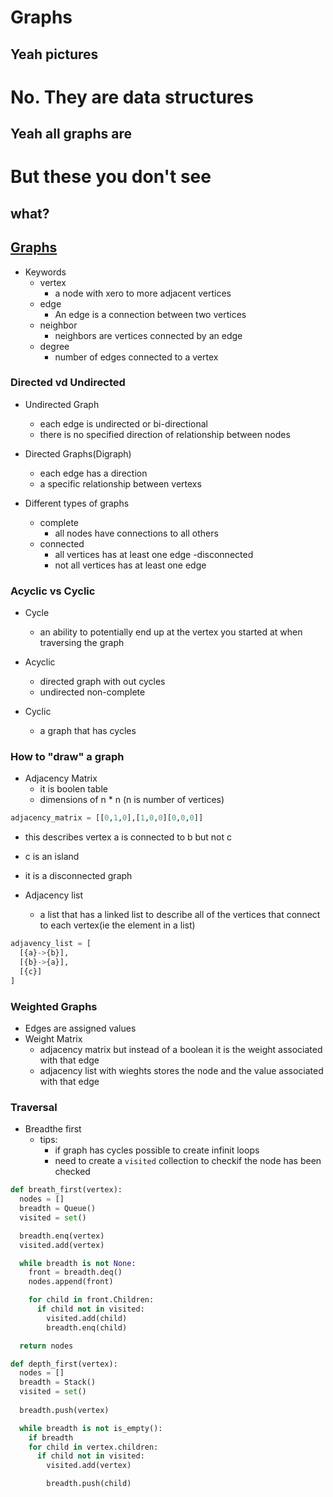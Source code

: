 # Graphs
## Yeah pictures
# No. They are data structures
## Yeah all graphs are
# But these you don't see
## what?

## [Graphs](https://codefellows.github.io/common_curriculum/data_structures_and_algorithms/Code_401/class-35/resources/graphs.html)

- Keywords
  - vertex
    - a node with xero to more adjacent vertices
  - edge
    - An edge is a connection between two vertices
  - neighbor
    - neighbors are vertices connected by an edge
  - degree
    - number of edges connected to a vertex

### Directed vd Undirected
  - Undirected Graph
    - each edge is undirected or bi-directional
    - there is no specified direction of relationship between nodes

  - Directed Graphs(Digraph)
    - each edge has a direction
    - a specific relationship between vertexs

  - Different types of graphs
    - complete
      - all nodes have connections to all others
    - connected
      - all vertices has at least one edge
    -disconnected
      - not all vertices has at least one edge
    
### Acyclic vs Cyclic
  - Cycle
    - an ability to potentially end up at the vertex you started at when traversing the graph

  - Acyclic
    - directed graph with out cycles
    - undirected non-complete

  - Cyclic
    - a graph that has cycles

### How to "draw" a graph
- Adjacency Matrix
  - it is boolen table
  - dimensions of n * n (n is number of vertices)
``` python
adjacency_matrix = [[0,1,0],[1,0,0][0,0,0]]
```
  - this describes vertex a is connected to b but not c
  - c is an island
  - it is a disconnected graph

- Adjacency list
  - a list that has a linked list to describe all of the vertices that connect to each vertex(ie the element in a list)

```python
adjavency_list = [
  [{a}->{b}],
  [{b}->{a}],
  [{c}]
]
```

### Weighted Graphs
- Edges are assigned values
- Weight Matrix
  - adjacency matrix but instead of a boolean it is the weight associated with that edge
  - adjacency list with wieghts stores the node and the value associated with that edge

### Traversal
- Breadthe first
  - tips:
    - if graph has cycles possible to create infinit loops
    - need to create a `visited` collection to  checkif the node has been checked
``` python
def breath_first(vertex):
  nodes = []
  breadth = Queue()
  visited = set()

  breadth.enq(vertex)
  visited.add(vertex)

  while breadth is not None:
    front = breadth.deq()
    nodes.append(front)

    for child in front.Children:
      if child not in visited:
        visited.add(child)
        breadth.enq(child)

  return nodes
```
```python
def depth_first(vertex):
  nodes = []
  breadth = Stack()
  visited = set()
  
  breadth.push(vertex)

  while breadth is not is_empty():
    if breadth
    for child in vertex.children:
      if child not in visited:
        visited.add(vertex)

        breadth.push(child)
```
